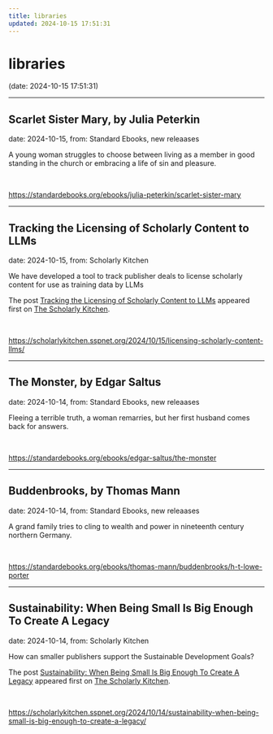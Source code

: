 ```yaml
---
title: libraries
updated: 2024-10-15 17:51:31
---
```


# libraries

(date: 2024-10-15 17:51:31)

---

## Scarlet Sister Mary, by Julia Peterkin

date: 2024-10-15, from: Standard Ebooks, new releaases

A young woman struggles to choose between living as a member in good standing in the church or embracing a life of sin and pleasure. 

<br> 

<https://standardebooks.org/ebooks/julia-peterkin/scarlet-sister-mary>

---

## Tracking the Licensing of Scholarly Content to LLMs

date: 2024-10-15, from: Scholarly Kitchen

<p>We have developed a tool to track publisher deals to license scholarly content for use as training data by LLMs</p>
<p>The post <a href="https://scholarlykitchen.sspnet.org/2024/10/15/licensing-scholarly-content-llms/">Tracking the Licensing of Scholarly Content to LLMs</a> appeared first on <a href="https://scholarlykitchen.sspnet.org">The Scholarly Kitchen</a>.</p>
 

<br> 

<https://scholarlykitchen.sspnet.org/2024/10/15/licensing-scholarly-content-llms/>

---

## The Monster, by Edgar Saltus

date: 2024-10-14, from: Standard Ebooks, new releaases

Fleeing a terrible truth, a woman remarries, but her first husband comes back for answers. 

<br> 

<https://standardebooks.org/ebooks/edgar-saltus/the-monster>

---

## Buddenbrooks, by Thomas Mann

date: 2024-10-14, from: Standard Ebooks, new releaases

A grand family tries to cling to wealth and power in nineteenth century northern Germany. 

<br> 

<https://standardebooks.org/ebooks/thomas-mann/buddenbrooks/h-t-lowe-porter>

---

## Sustainability: When Being Small Is Big Enough To Create A Legacy

date: 2024-10-14, from: Scholarly Kitchen

<p>How can smaller publishers support the Sustainable Development Goals?</p>
<p>The post <a href="https://scholarlykitchen.sspnet.org/2024/10/14/sustainability-when-being-small-is-big-enough-to-create-a-legacy/">Sustainability: When Being Small Is Big Enough To Create A Legacy</a> appeared first on <a href="https://scholarlykitchen.sspnet.org">The Scholarly Kitchen</a>.</p>
 

<br> 

<https://scholarlykitchen.sspnet.org/2024/10/14/sustainability-when-being-small-is-big-enough-to-create-a-legacy/>

